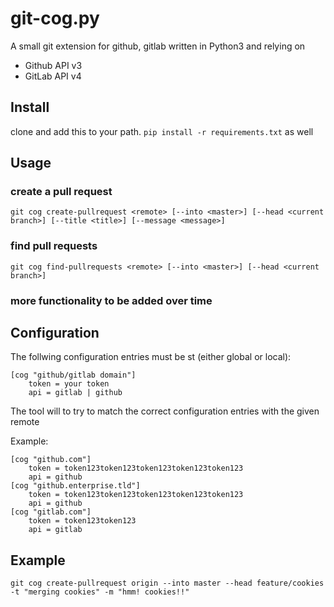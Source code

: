 # git-cog.py

A small git extension for github, gitlab
written in Python3 and relying on

- Github API v3
- GitLab API v4

## Install

clone and add this to your path.
`pip install -r requirements.txt` as well

## Usage

### create a pull request

```
git cog create-pullrequest <remote> [--into <master>] [--head <current branch>] [--title <title>] [--message <message>]
```

### find pull requests

```
git cog find-pullrequests <remote> [--into <master>] [--head <current branch>]
```

### more functionality to be added over time

## Configuration

The follwing configuration entries must be st (either global or local):

```
[cog "github/gitlab domain"]
	token = your token
	api = gitlab | github
```

The tool will to try to match the correct configuration entries with the given remote

Example:

```
[cog "github.com"]
	token = token123token123token123token123token123
	api = github
[cog "github.enterprise.tld"]
	token = token123token123token123token123token123
	api = github
[cog "gitlab.com"]
	token = token123token123
	api = gitlab
```

## Example

```
git cog create-pullrequest origin --into master --head feature/cookies -t "merging cookies" -m "hmm! cookies!!"
```
